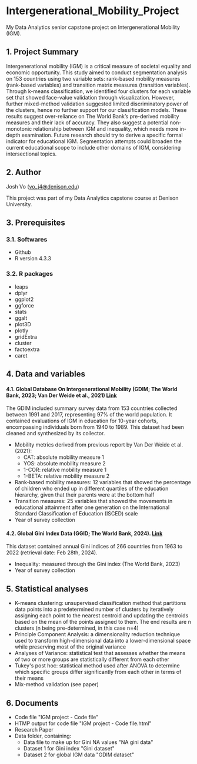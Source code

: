 # Intergenerational_Mobility_Project
My Data Analytics senior capstone project on Intergenerational Mobility (IGM).
## 1. Project Summary

Intergenerational mobility (IGM) is a critical measure of societal equality and economic opportunity. This study aimed to conduct segmentation analysis on 153 countries using two variable sets: rank-based mobility measures (rank-based variables) and transition matrix measures (transition variables). Through k-means classification, we identified four clusters for each variable set that showed face-value validation through visualization. However, further mixed-method validation suggested limited discriminatory power of the clusters, hence no further support for our classification models. These results suggest over-reliance on The World Bank’s pre-derived mobility measures and their lack of accuracy. They also suggest a potential  non-monotonic relationship between IGM and inequality, which needs more in-depth examination. Future research should try to derive a specific formal indicator for educational IGM. Segmentation attempts could broaden the current educational scope to include other domains of IGM, considering intersectional topics. 

## 2. Author
Josh Vo (vo_j4@denison.edu)

This project was part of my Data Analytics capstone course at Denison University. 
## 3. Prerequisites
### 3.1. Softwares
- Github
- R version 4.3.3
### 3.2. R packages
- leaps
- dplyr
- ggplot2
- ggforce
- stats
- ggalt
- plot3D
- plotly
- gridExtra
- cluster
- factoextra
- caret

## 4. Data and variables 
#### 4.1. Global Database On Intergenerational Mobility (GDIM; The World Bank, 2023; Van Der Weide et al., 2021)  [Link](https://datacatalog.worldbank.org/search/dataset/0050771/global-database-on-intergenerational-mobility)
The GDIM included summary survey data from 153 countries collected between 1991 and 2017, representing 97% of the world population. It contained evaluations of IGM in education for 10-year cohorts, encompassing individuals born from 1940 to 1989. This dataset had been cleaned and synthesized by its collector.
- Mobility metrics derived from previous report by Van Der Weide et al. (2021):
  - CAT: absolute mobility measure 1
  - YOS: absolute mobility measure 2
  - 1-COR: relative mobility measure 1
  - 1-BETA: relative mobility measure 2
- Rank-based mobility measures: 12 variables that showed the percentage of children who ended up in different quartiles of the education hierarchy, given that their parents were at the bottom half
- Transition measures: 25 variables that showed the movements in educational attainment after one generation on the International Standard Classification of Education (ISCED) scale
- Year of survey collection
#### 4.2. Global Gini Index Data (GGID; The World Bank, 2024). [Link](https://data.worldbank.org/indicator/SI.POV.GINI?)
This dataset contained annual Gini indices of 266 countries from 1963 to 2022 (retrieval date: Feb 28th, 2024).
- Inequality: measured through the Gini index (The World Bank, 2023)
- Year of survey collection

## 5. Statistical analyses
- K-means clustering: unsupervised classification method that partitions data points into a predetermined number of clusters by iteratively assigning each point to the nearest centroid and updating the centroids based on the mean of the points assigned to them. The end results are n clusters (n being pre-determined, in this case n=4)
- Principle Component Analysis: a dimensionality reduction technique used to transform high-dimensional data into a lower-dimensional space while preserving most of the original variance
- Analyses of Variance: statistical test that assesses whether the means of two or more groups are statistically different from each other
- Tukey's post hoc: statistical method used after ANOVA to determine which specific groups differ significantly from each other in terms of their means
- Mix-method validation (see paper)
## 6. Documents
- Code file "IGM project - Code file"
- HTMP output for code file "IGM project - Code file.html"
- Research Paper
- Data folder, containing:
  - Data file to make up for Gini NA values "NA gini data"
  - Dataset 1 for Gini index "Gini dataset"
  - Dataset 2 for global IGM data "GDIM dataset"
